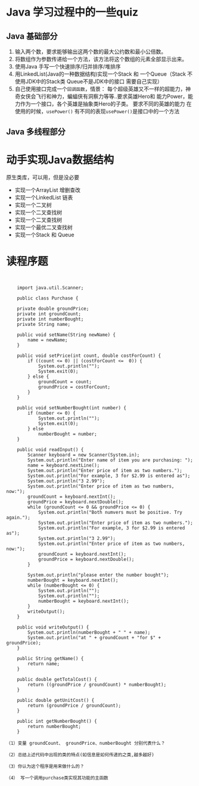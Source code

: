 # Java 学习过程中的一些quiz

## Java 基础部分
1. 输入两个数，要求能够输出这两个数的最大公约数和最小公倍数。
2. 将数组作为参数传递给一个方法，该方法将这个数组的元素全部显示出来。
3. 使用Java 手写一个快速排序/归并排序/堆排序
4. 用LinkedList(Java的一种数据结构)实现一个Stack 和 一个Queue（Stack 不使用JDK中的Stack类 Queue不是JDK中的接口 需要自己实现）
5. 自己使用接口完成一个``回调函数``，情景： 每个超级英雄又不一样的超能力，神奇女侠会飞行和神力，蝙蝠侠有洞察力等等..要求英雄Hero和 能力Power，能力作为一个接口，各个英雄是抽象类Hero的子类。 要求不同的英雄的能力 在使用的时候，``usePower()`` 有不同的表现``usePower()``是接口中的一个方法

## Java 多线程部分

# 动手实现Java数据结构

原生类库，可以用，但是没必要
- 实现一个ArrayList 增删查改
- 实现一个LinkedList 链表
- 实现一个二叉树 
- 实现一个二叉查找树
- 实现一个二叉查找树
- 实现一个最优二叉查找树
- 实现一个Stack 和 Queue 
 

# 读程序题

```


    import java.util.Scanner;

    public class Purchase {

    private double groundPrice;
    private int groundCount;
    private int numberBought;
    private String name;

    public void setName(String newName) {
        name = newName;
    }

    public void setPrice(int count, double costForCount) {
        if ((count <= 0) || (costForCount <=  0)) {
            System.out.println("");
            System.exit(0);
        } else {
            groundCount = count;
            groundPrice = costForCount;
        }
    }

    public void setNumberBought(int number) {
        if (number <= 0) {
            System.out.println("");
            System.exit(0);
        } else
            numberBought = number;
    }

    public void readInput() {
        Scanner keyboard = new Scanner(System.in);
        System.out.println("Enter name of item you are purchasing: ");
        name = keyboard.nextLine();
        System.out.println("Enter price of item as two numbers.");
        System.out.println("For example, 3 for $2.99 is entered as");
        System.out.println("3 2.99");
        System.out.println("Enter price of item as two numbers, now:");
        groundCount = keyboard.nextInt();
        groundPrice = keyboard.nextDouble();
        while (groundCount <= 0 && groundPrice <= 0) {
            System.out.println("Both numvers must be positive. Try again.");
            System.out.println("Enter price of item as two numbers.");
            System.out.println("For example, 3 for $2.99 is entered as");
            System.out.println("3 2.99");
            System.out.println("Enter price of item as two numbers, now:");
            groundCount = keyboard.nextInt();
            groundPrice = keyboard.nextDouble();
        }

        System.out.println("please enter the number bought");
        numberBought = keyboard.nextInt();
        while (numberBought <= 0) {
            System.out.println("");
            System.out.println("");
            numberBought = keyboard.nextInt();
        }
        writeOutput();
    }

    public void writeOutput() {
        System.out.println(numberBought + " " + name);
        System.out.println("at " + groundCount + "for $" + groundPrice);
    }

    public String getName() {
        return name;
    }

    public double getTotalCost() {
        return ((groundPrice / groundCount) * numberBought);
    }

    public double getUnitCost() {
        return (groundPrice / groundCount);
    }

    public int getNumberBought() {
        return numberBought;
    }

（1）变量 groundCount、 groundPrice、numberBought 分别代表什么？

（2）总结上述代码中出现的类的特点(如信息是如何传递的之类,越多越好)

（3）你认为这个程序是用来做什么的？

（4） 写一个调用purchase类实现其功能的主函数

```
